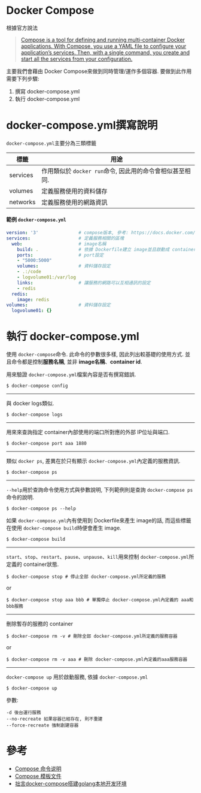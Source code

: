 # Docker Compose

根據官方說法 
> [Compose is a tool for defining and running multi-container Docker applications. With Compose, you use a YAML file to configure your application’s services. Then, with a single command, you create and start all the services from your configuration.](https://docs.docker.com/compose/overview/) 

主要我們會藉由 Docker Compose來做到同時管理/運作多個容器. 要做到此作用需要下列步驟:
1. 撰寫 docker-compose.yml
2. 執行 docker-compose.yml

# docker-compose.yml撰寫說明
`docker-compose.yml`主要分為三類標籤

標籤     | 用途
---------|---
services | 作用類似於 `docker run`命令, 因此用的命令會相似甚至相同.
volumes  | 定義服務使用的資料儲存
networks | 定義服務使用的網路資訊

#### 範例 `docker-compose.yml`
```docker-compose.yml
version: '3'               # compose版本, 參考: https://docs.docker.com/compose/compose-file/compose-versioning/
services:                  # 定義服務相關的區塊
  web:                     # image名稱
    build: .               # 依據 Dockerfile建立 image並且啟動成 container
    ports:                 # port設定
    - "5000:5000"
    volumes:               # 資料儲存設定
    - .:/code
    - logvolume01:/var/log
    links:                 # 讓服務的網路可以互相通訊的設定
    - redis
  redis:
    image: redis
volumes:                   # 資料儲存設定
  logvolume01: {}
```

# 執行 docker-compose.yml
使用 `docker-compose`命令. 此命令的參數很多樣, 因此列出較基礎的使用方式. 並且命令都是控制**服務名稱**, 並非 **image名稱**、**container id**.

用來驗證 `docker-compose.yml`檔案內容是否有撰寫錯誤.
```shell
$ docker-compose config
```

---

與 docker logs類似.
```shell
$ docker-compose logs
```

---
用來來查詢指定 container內部使用的端口所對應的外部 IP位址與端口.
```shell
$ docker-compose port aaa 1880
```

---
類似 ```docker ps```, 差異在於只有顯示 `docker-compose.yml`內定義的服務資訊.
```shell
$ docker-compose ps
```

---
`--help`用於查詢命令使用方式與參數說明, 下列範例則是查詢 `docker-compose ps`命令的說明. 
```shell
$ docker-compose ps --help 
```

如果 `docker-compose.yml`內有使用到 Dockerfile來產生 image的話, 而這些標籤在使用 `docker-compose build`時便會產生 image.
```shell
$ docker-compose build
```

---

`start`、`stop`、`restart`、`pause`、`unpause`、`kill`用來控制 `docker-compose.yml`所定義的 container狀態.
```shell
$ docker-compose stop # 停止全部 docker-compose.yml所定義的服務
```
or
```shell
$ docker-compose stop aaa bbb # 單獨停止 docker-compose.yml內定義的 aaa和 bbb服務
```
---
刪除暫存的服務的 container
```shell
$ docker-compose rm -v # 刪除全部 docker-compose.yml所定義的服務容器
```
or
```shell
$ docker-compose rm -v aaa # 刪除 docker-compose.yml內定義的aaa服務容器
```

---
`docker-compose up` 用於啟動服務, 依據 `docker-compose.yml`
```shell
$ docker-compose up
```

參數:

    -d 後台運行服務
    --no-recreate 如果容器已經存在, 則不重建
    --force-recreate 強制創建容器

# 參考
- [Compose 命令说明](https://yeasy.gitbooks.io/docker_practice/compose/commands.html)
- [Compose 模板文件](https://yeasy.gitbooks.io/docker_practice/compose/compose_file.html#compose-%E6%A8%A1%E6%9D%BF%E6%96%87%E4%BB%B6)
- [拙言docker-compose搭建golang本地开发环境](https://www.cnblogs.com/yin5th/p/9604573.html)
